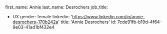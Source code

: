 first_name: Annie
last_name: Desrochers
job_title:
  - UX
gender: female
linkedin: 'https://www.linkedin.com/in/annie-desrochers-170b242a'
title: 'Annie Desrochers'
id: 7cde91fb-b19d-4f64-9e03-41ad1bf432e4

